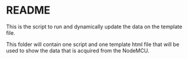 # README

This is the script to run and dynamically update the data on the template file.

This folder will contain one script and one template html file that will be used to show the data that is acquired from the NodeMCU.
